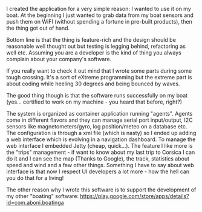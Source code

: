 I created the application for a very simple reason: I wanted to use it on my boat.
At the beginning I just wanted to grab data from my boat sensors and push them on WiFI (without spending a fortune in pre-built products), then the thing got out of hand.

Bottom line is that the thing is feature-rich and the design should be reasonable well thought out but testing is legging behind, refactoring as well etc.
Assuming you are a developer is the kind of thing you always complain about your company's software.

If you really want to check it out mind that I wrote some parts during some tough crossing.
It's a sort of eXtreme programming but the extreme part is about coding while heeling 30 degrees and being bounced by waves.

The good thing though is that the software runs successfully on my boat (yes... certified to work on my machine - you heard that before, right?)

The system is organized as container application running "agents". Agents come in different flavors and they can manage serial port input/output, I2C sensors like magnetometers/gyro, log position/meteo on a database etc.
The configuration is through a xml file (which is nasty) so I ended up adding a web interface which is evolving in a navigation dashboard.
To manage the web interface I embedded Jetty (cheap, quick...).
The feature I like more is the "trips" management - if want to know about my last trip to Corsica I can do it and I can see the map (Thanks to Google), the track, statistics about speed and wind and a few other things.
Something I have to say about web interface is that now I respect UI developers a lot more - how the hell can you do that for a living!

The other reason why I wrote this software is to support the development of my other "boating" software: https://play.google.com/store/apps/details?id=com.aboni.boatinga